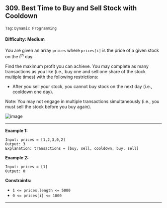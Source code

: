 ## 309. Best Time to Buy and Sell Stock with Cooldown

```Tag```: ```Dynamic Programming```

#### Difficulty: Medium

You are given an array ```prices``` where ```prices[i]``` is the price of a given stock on the i<sup>th</sup> day.

Find the maximum profit you can achieve. You may complete as many transactions as you like (i.e., buy one and sell one share of the stock multiple times) with the following restrictions:

- After you sell your stock, you cannot buy stock on the next day (i.e., cooldown one day).

Note: You may not engage in multiple transactions simultaneously (i.e., you must sell the stock before you buy again).

![image](https://user-images.githubusercontent.com/35042430/220160328-1349b825-05b0-48de-abe7-6007a3db1207.png)

---

__Example 1:__
```
Input: prices = [1,2,3,0,2]
Output: 3
Explanation: transactions = [buy, sell, cooldown, buy, sell]
```

__Example 2:__
```
Input: prices = [1]
Output: 0
```

__Constraints:__

- ```1 <= prices.length <= 5000```
- ```0 <= prices[i] <= 1000```

---

